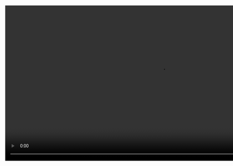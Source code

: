 <video src="https://github.com/SaraShimon/ChatBot/releases/download/v1.0.0/DEMO.mov" controls muted width="1000" height="500"></video>
